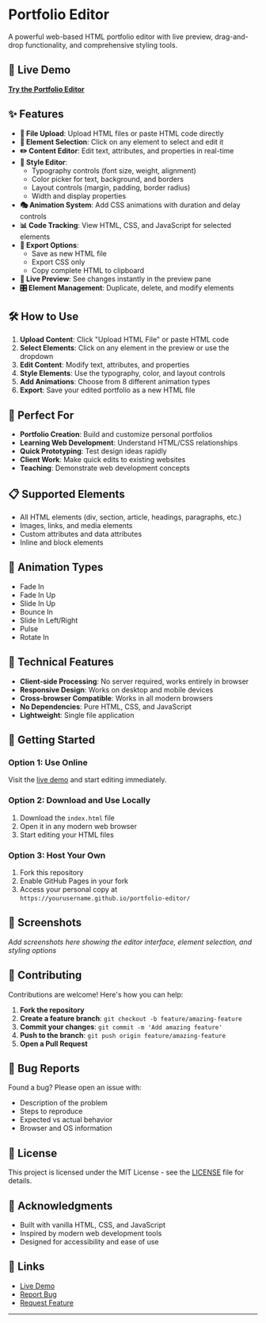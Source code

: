 # Portfolio Editor

A powerful web-based HTML portfolio editor with live preview, drag-and-drop functionality, and comprehensive styling tools.

## 🚀 Live Demo

**[Try the Portfolio Editor](https://danielrajchristeen.github.io/portfolio-editor/)**

## ✨ Features

- **📁 File Upload**: Upload HTML files or paste HTML code directly
- **🎯 Element Selection**: Click on any element to select and edit it
- **✏️ Content Editor**: Edit text, attributes, and properties in real-time
- **🎨 Style Editor**: 
  - Typography controls (font size, weight, alignment)
  - Color picker for text, background, and borders
  - Layout controls (margin, padding, border radius)
  - Width and display properties
- **🎭 Animation System**: Add CSS animations with duration and delay controls
- **📊 Code Tracking**: View HTML, CSS, and JavaScript for selected elements
- **💾 Export Options**: 
  - Save as new HTML file
  - Export CSS only
  - Copy complete HTML to clipboard
- **🔄 Live Preview**: See changes instantly in the preview pane
- **🎛️ Element Management**: Duplicate, delete, and modify elements

## 🛠️ How to Use

1. **Upload Content**: Click "Upload HTML File" or paste HTML code
2. **Select Elements**: Click on any element in the preview or use the dropdown
3. **Edit Content**: Modify text, attributes, and properties
4. **Style Elements**: Use the typography, color, and layout controls
5. **Add Animations**: Choose from 8 different animation types
6. **Export**: Save your edited portfolio as a new HTML file

## 🎯 Perfect For

- **Portfolio Creation**: Build and customize personal portfolios
- **Learning Web Development**: Understand HTML/CSS relationships
- **Quick Prototyping**: Test design ideas rapidly
- **Client Work**: Make quick edits to existing websites
- **Teaching**: Demonstrate web development concepts

## 📋 Supported Elements

- All HTML elements (div, section, article, headings, paragraphs, etc.)
- Images, links, and media elements
- Custom attributes and data attributes
- Inline and block elements

## 🎨 Animation Types

- Fade In
- Fade In Up
- Slide In Up
- Bounce In
- Slide In Left/Right
- Pulse
- Rotate In

## 🔧 Technical Features

- **Client-side Processing**: No server required, works entirely in browser
- **Responsive Design**: Works on desktop and mobile devices
- **Cross-browser Compatible**: Works in all modern browsers
- **No Dependencies**: Pure HTML, CSS, and JavaScript
- **Lightweight**: Single file application

## 🚀 Getting Started

### Option 1: Use Online
Visit the [live demo](https://danielrajchristeen.github.io/portfolio-editor/) and start editing immediately.

### Option 2: Download and Use Locally
1. Download the `index.html` file
2. Open it in any modern web browser
3. Start editing your HTML files

### Option 3: Host Your Own
1. Fork this repository
2. Enable GitHub Pages in your fork
3. Access your personal copy at `https://yourusername.github.io/portfolio-editor/`

## 📸 Screenshots

*Add screenshots here showing the editor interface, element selection, and styling options*

## 🤝 Contributing

Contributions are welcome! Here's how you can help:

1. **Fork the repository**
2. **Create a feature branch**: `git checkout -b feature/amazing-feature`
3. **Commit your changes**: `git commit -m 'Add amazing feature'`
4. **Push to the branch**: `git push origin feature/amazing-feature`
5. **Open a Pull Request**

## 🐛 Bug Reports

Found a bug? Please open an issue with:
- Description of the problem
- Steps to reproduce
- Expected vs actual behavior
- Browser and OS information

## 📝 License

This project is licensed under the MIT License - see the [LICENSE](LICENSE) file for details.

## 🙏 Acknowledgments

- Built with vanilla HTML, CSS, and JavaScript
- Inspired by modern web development tools
- Designed for accessibility and ease of use

## 🔗 Links

- [Live Demo](https://danielrajchristeen.github.io/portfolio-editor/)
- [Report Bug](https://github.com/DanielRajChristeen/portfolio-editor/issues)
- [Request Feature](https://github.com/DanielRajChristeen/portfolio-editor/issues)

---

